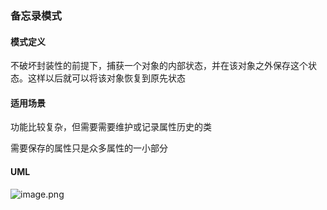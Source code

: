 ### 备忘录模式

#### 模式定义
不破坏封装性的前提下，捕获一个对象的内部状态，并在该对象之外保存这个状态。这样以后就可以将该对象恢复到原先状态

#### 适用场景
功能比较复杂，但需要需要维护或记录属性历史的类

需要保存的属性只是众多属性的一小部分

#### UML
![image.png](http://img.masterjoy.top/20190925/567d2d1a154d429a1be23877cd24ce3c.png)
